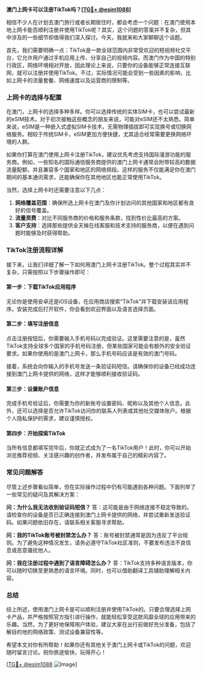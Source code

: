 **澳门上网卡可以注册TikTok吗？[[TG💪+ @esim1088](https://t.me/s/esim1088)]**

相信不少人在计划去澳门旅行或者长期居住时，都会考虑一个问题：在澳门使用本地上网卡能否顺利注册并使用TikTok呢？其实，这个问题的答案并不复杂，但其中涉及的一些细节却值得我们深入探讨。今天，我就来和大家聊聊这个话题。

首先，我们需要明确一点：TikTok是一款全球范围内非常受欢迎的短视频社交平台，它允许用户通过手机应用上传、分享自己的视频内容。而澳门作为中国的特别行政区，网络环境相对开放，因此理论上来说，只要你的设备能够正常连接互联网，就可以注册并使用TikTok。不过，实际情况可能会受到一些因素的影响，比如上网卡的流量套餐、网络速度以及运营商的限制等。

### 上网卡的选择与配置

在澳门，上网卡的选择多种多样。你可以选择传统的实体SIM卡，也可以尝试最新的eSIM技术。对于初次接触这些概念的朋友来说，可能对eSIM还不太熟悉。简单来说，eSIM是一种嵌入式虚拟SIM卡技术，无需物理插拔即可实现换号或切换网络服务。相较于传统SIM卡，eSIM更加方便快捷，尤其适合经常需要更换网络环境的人群。

如果你打算在澳门使用上网卡注册TikTok，建议优先考虑支持国际漫游功能的服务商。例如，一些知名的国际通信服务商提供的澳门上网卡通常会附带较高的数据流量配额，并且兼容多个国家和地区的网络频段。这样的服务不仅能满足你在澳门期间的基本通讯需求，还能确保你在其他地区也能正常使用TikTok。

当然，选择上网卡时还需要注意以下几点：

1. **网络覆盖范围**：确保所选上网卡在澳门及你计划访问的其他国家和地区都有良好的信号覆盖。
2. **流量资费**：对比不同服务商的价格和服务条款，找到性价比最高的方案。
3. **客户支持**：选择那些提供全天候在线客服和技术支持的服务商，以便在遇到问题时能够及时获得帮助。

### TikTok注册流程详解

接下来，让我们详细了解一下如何用澳门上网卡注册TikTok。整个过程其实并不复杂，只需按照以下步骤操作即可：

#### 第一步：下载TikTok应用程序
无论你是使用安卓还是iOS设备，在应用商店搜索“TikTok”并下载安装该应用程序。安装完成后打开软件，你会看到欢迎界面以及语言选择页面。

#### 第二步：填写注册信息
点击注册按钮后，你需要输入手机号码以完成验证。这里需要注意的是，虽然TikTok支持全球多个国家的手机号码注册，但某些国家可能会有额外的安全验证要求。如果你使用的是澳门上网卡，那么手机号码应该是有效的澳门号码。

接着，系统会向你输入的手机号发送一条验证码短信。请确保你的设备已经成功连接到澳门上网卡提供的网络，这样才能够顺利接收验证码。

#### 第三步：设置账户信息
完成手机号验证后，你需要为你的新账号设置密码、昵称以及其他个人信息。此外，还可以选择是否允许TikTok访问你的联系人列表或其他社交媒体账户。根据个人隐私保护的需求，建议谨慎授权。

#### 第四步：开始探索TikTok
当所有信息都填写完毕后，你就正式成为了一名TikTok用户！此时，你可以开始浏览推荐视频、关注感兴趣的创作者，并发布属于自己的精彩内容了。

### 常见问题解答

尽管上述步骤看似简单，但在实际操作过程中仍有可能遇到各种问题。下面列举了一些常见的疑问及其解决方案：

**问：为什么我无法收到验证码短信？**
答：这可能是由于网络连接不稳定导致的。请检查你的设备是否已正确连接到澳门上网卡提供的网络，并尝试重新发送验证码。如果问题依旧存在，请联系相关客服寻求帮助。

**问：我的TikTok账号被封禁怎么办？**
答：账号被封禁通常是因为违反了平台规则。为了避免这种情况发生，请务必遵守TikTok社区准则，不要发布违法不良信息或恶意骚扰他人。

**问：我在注册过程中遇到了语言障碍怎么办？**
答：TikTok支持多种语言版本，你可以随时切换至更熟悉的语言环境。同时，也可以借助翻译工具辅助理解相关内容。

### 总结

综上所述，使用澳门上网卡是可以顺利注册并使用TikTok的。只要合理选择上网卡产品，并严格按照官方指引进行操作，就能轻松享受这款风靡全球的应用带来的乐趣。当然，为了更好地保障用户体验，建议大家在出行前做好充分准备，包括了解目的地的网络政策、测试设备兼容性等。

希望本文对你有所帮助！如果你还有其他关于澳门上网卡或TikTok的问题，欢迎随时留言讨论。祝你旅途愉快，玩得开心！

[[TG💪+ @esim1088](https://t.me/s/esim1088) ![Image](https://i.postimg.cc/4NQfJmqS/Snipaste-2025-05-13-00-14-12.png)]
